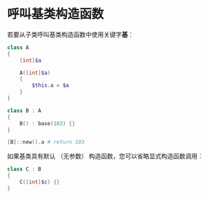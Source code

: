 # 呼叫基类构造函数

若要从子类呼叫基类构造函数中使用关键字**基**︰

```PowerShell
class A 
{
    [int]$a

    A([int]$a)
    {
        $this.a = $a
    }
}

class B : A
{
    B() : base(103) {}
}

[B]::new().a # return 103
```

如果基类具有默认 （无参数） 构造函数，您可以省略显式构造函数调用︰

```PowerShell
class C : B
{
    C([int]$c) {}
}
```